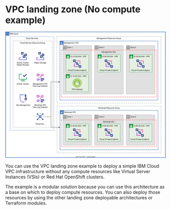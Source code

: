 # VPC landing zone (No compute example)

![Architecture diagram for the Standard variation of VPC landing zone](https://raw.githubusercontent.com/terraform-ibm-modules/terraform-ibm-landing-zone/main/reference-architectures/vpc.drawio.svg)

You can use the VPC landing zone example to deploy a simple IBM Cloud VPC infrastructure without any compute resources like Virtual Server Instances (VSIs) or Red Hat OpenShift clusters.

The example is a modular solution because you can use this architecture as a base on which to deploy compute resources. You can also deploy those resources by using the other landing zone deployable architectures or Terraform modules.
